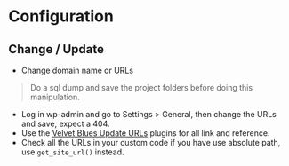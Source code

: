 # Configuration


## Change / Update

- Change domain name or URLs
> Do a sql dump and save the project folders before doing this manipulation.

  - Log in wp-admin and go to Settings > General, then change the URLs and save, expect a 404.
  - Use the [Velvet Blues Update URLs](https://fr.wordpress.org/plugins/velvet-blues-update-urls/) plugins for all link and reference.
  - Check all the URLs in your custom code if you have use absolute path, use ```get_site_url()``` instead.

